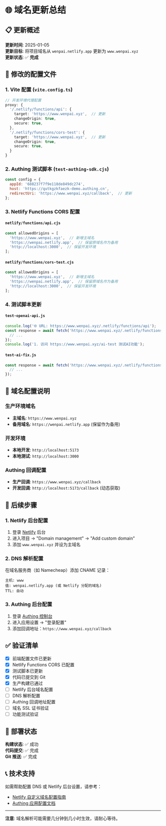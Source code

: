 # 🌐 域名更新总结

## 📋 更新概述

**更新时间**: 2025-01-05  
**更新目标**: 将项目域名从 `wenpai.netlify.app` 更新为 `www.wenpai.xyz`  
**更新状态**: ✅ **完成**

## 🔧 修改的配置文件

### 1. **Vite 配置** (`vite.config.ts`)
```typescript
// 开发环境代理配置
proxy: {
  '/.netlify/functions/api': {
    target: 'https://www.wenpai.xyz',  // 更新
    changeOrigin: true,
    secure: true,
  },
  '/.netlify/functions/cors-test': {
    target: 'https://www.wenpai.xyz',  // 更新
    changeOrigin: true,
    secure: true,
  }
}
```

### 2. **Authing 测试脚本** (`test-authing-sdk.cjs`)
```javascript
const config = {
  appId: '688237f7f9e118de849dc274',
  host: 'https://qutkgzkfaezk-demo.authing.cn',
  redirectUri: 'https://www.wenpai.xyz/callback',  // 更新
};
```

### 3. **Netlify Functions CORS 配置**

#### `netlify/functions/api.cjs`
```javascript
const allowedOrigins = [
  'https://www.wenpai.xyz',  // 新增主域名
  'https://wenpai.netlify.app',  // 保留原域名作为备用
  'http://localhost:3000',  // 保留开发环境
];
```

#### `netlify/functions/cors-test.cjs`
```javascript
const allowedOrigins = [
  'https://www.wenpai.xyz',  // 新增主域名
  'https://wenpai.netlify.app',  // 保留原域名作为备用
  'http://localhost:3000',  // 保留开发环境
];
```

### 4. **测试脚本更新**

#### `test-openai-api.js`
```javascript
console.log('🌐 URL: https://www.wenpai.xyz/.netlify/functions/api');
const response = await fetch('https://www.wenpai.xyz/.netlify/functions/api', {
  // ...
});
console.log('1. 访问 https://www.wenpai.xyz/ai-test 测试AI功能');
```

#### `test-ai-fix.js`
```javascript
const response = await fetch('https://www.wenpai.xyz/.netlify/functions/api', {
  // ...
});
```

## 🎯 域名配置说明

### 生产环境域名
- **主域名**: `https://www.wenpai.xyz`
- **备用域名**: `https://wenpai.netlify.app` (保留作为备用)

### 开发环境
- **本地开发**: `http://localhost:5173`
- **本地测试**: `http://localhost:3000`

### Authing 回调配置
- **生产回调**: `https://www.wenpai.xyz/callback`
- **开发回调**: `http://localhost:5173/callback` (动态获取)

## 📝 后续步骤

### 1. **Netlify 后台配置**
1. 登录 [Netlify](https://app.netlify.com/) 后台
2. 进入项目 → "Domain management" → "Add custom domain"
3. 添加 `www.wenpai.xyz` 并设为主域名

### 2. **DNS 解析配置**
在域名服务商（如 Namecheap）添加 CNAME 记录：
```
主机: www
值: wenpai.netlify.app (或 Netlify 分配的域名)
TTL: 自动
```

### 3. **Authing 后台配置**
1. 登录 [Authing 控制台](https://console.authing.cn/)
2. 进入应用设置 → "登录配置"
3. 添加回调地址：`https://www.wenpai.xyz/callback`

## ✅ 验证清单

- [x] 前端配置文件已更新
- [x] Netlify Functions CORS 已配置
- [x] 测试脚本已更新
- [x] 代码已提交到 Git
- [x] 生产构建已通过
- [ ] Netlify 后台域名配置
- [ ] DNS 解析配置
- [ ] Authing 回调地址配置
- [ ] 域名 SSL 证书验证
- [ ] 功能测试验证

## 🚀 部署状态

**构建状态**: ✅ 成功  
**代码提交**: ✅ 完成  
**Git 推送**: ✅ 完成  

## 📞 技术支持

如需帮助配置 DNS 或 Netlify 后台设置，请参考：
- [Netlify 自定义域名配置指南](https://docs.netlify.com/domains-https/custom-domains/)
- [Authing 应用配置文档](https://docs.authing.cn/v2/guides/app/)

---

**注意**: 域名解析可能需要几分钟到几小时生效，请耐心等待。 